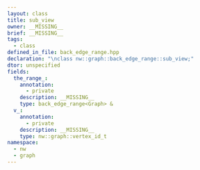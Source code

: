 ```yaml
---
layout: class
title: sub_view
owner: __MISSING__
brief: __MISSING__
tags:
  - class
defined_in_file: back_edge_range.hpp
declaration: "\nclass nw::graph::back_edge_range::sub_view;"
dtor: unspecified
fields:
  the_range_:
    annotation:
      - private
    description: __MISSING__
    type: back_edge_range<Graph> &
  v_:
    annotation:
      - private
    description: __MISSING__
    type: nw::graph::vertex_id_t
namespace:
  - nw
  - graph
---
```


```{index}  sub_view
```

